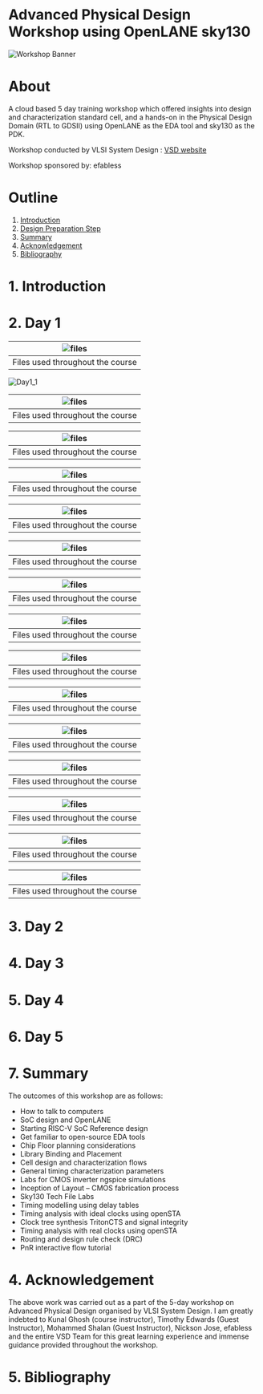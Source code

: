 # Advanced Physical Design Workshop using OpenLANE sky130

![Workshop Banner](/docs/poster.png)

# About

A cloud based 5 day training workshop which offered insights into design and characterization standard cell, and a hands-on in the Physical Design Domain (RTL to GDSII) using OpenLANE as the EDA tool and sky130 as the PDK.

Workshop conducted by VLSI System Design : [VSD website](https://www.vlsisystemdesign.com/)

Workshop sponsored by: efabless

# Outline

1. [Introduction](#1-introduction)
2. [Design Preparation Step](#2-Design-Preparation-Step) 
3. [Summary](#3-summary)
4. [Acknowledgement](#4-acknowledgement)
5. [Bibliography](#5-bibliography)

# 1. Introduction

# 2. Day 1

| ![files](labs/day1_1.png) | 
|:--:| 
| Files used throughout the course|

![Day1_1](labs/day1_1.png "Initial setup")

| ![files](labs/day1_2.png) | 
|:--:| 
| Files used throughout the course|

| ![files](labs/day1_3.png) | 
|:--:| 
| Files used throughout the course|

| ![files](labs/day1_4.png) | 
|:--:| 
| Files used throughout the course|

| ![files](labs/day1_1.png) | 
|:--:| 
| Files used throughout the course|

| ![files](labs/day1_1.png) | 
|:--:| 
| Files used throughout the course|

| ![files](labs/day1_1.png) | 
|:--:| 
| Files used throughout the course|

| ![files](labs/day1_1.png) | 
|:--:| 
| Files used throughout the course|

| ![files](labs/day1_1.png) | 
|:--:| 
| Files used throughout the course|

| ![files](labs/day1_1.png) | 
|:--:| 
| Files used throughout the course|

| ![files](labs/day1_1.png) | 
|:--:| 
| Files used throughout the course|

| ![files](labs/day1_1.png) | 
|:--:| 
| Files used throughout the course|

| ![files](labs/day1_1.png) | 
|:--:| 
| Files used throughout the course|

| ![files](labs/day1_1.png) | 
|:--:| 
| Files used throughout the course|

| ![files](labs/day1_1.png) | 
|:--:| 
| Files used throughout the course|

# 3. Day 2

# 4. Day 3

# 5. Day 4

# 6. Day 5

# 7. Summary

The outcomes of this workshop are as follows:
 - How to talk to computers
 - SoC design and OpenLANE
 - Starting RISC-V SoC Reference design
 - Get familiar to open-source EDA tools
 - Chip Floor planning considerations
 - Library Binding and Placement
 - Cell design and characterization flows
 - General timing characterization parameters
 - Labs for CMOS inverter ngspice simulations
 - Inception of Layout – CMOS fabrication process
 - Sky130 Tech File Labs
 - Timing modelling using delay tables
 - Timing analysis with ideal clocks using openSTA
 - Clock tree synthesis TritonCTS and signal integrity
 - Timing analysis with real clocks using openSTA
 - Routing and design rule check (DRC)
 - PnR interactive flow tutorial

# 4. Acknowledgement

The above work was carried out as a part of the 5-day workshop on Advanced Physical Design organised by VLSI System Design. I am greatly indebted to Kunal Ghosh (course instructor), Timothy Edwards (Guest Instructor), Mohammed Shalan (Guest Instructor), Nickson Jose, efabless and the entire VSD Team for this great learning experience and immense guidance provided throughout the workshop.

# 5. Bibliography
